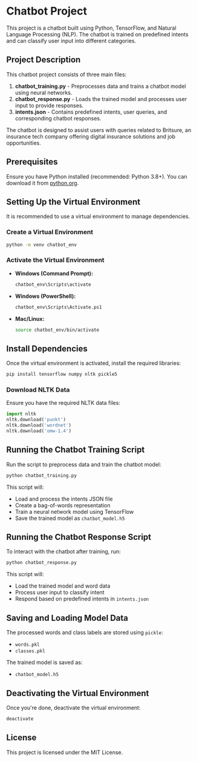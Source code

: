# Chatbot Project

This project is a chatbot built using Python, TensorFlow, and Natural Language Processing (NLP). The chatbot is trained on predefined intents and can classify user input into different categories.

## Project Description
This chatbot project consists of three main files:
1. **chatbot_training.py** - Preprocesses data and trains a chatbot model using neural networks.
2. **chatbot_response.py** - Loads the trained model and processes user input to provide responses.
3. **intents.json** - Contains predefined intents, user queries, and corresponding chatbot responses.

The chatbot is designed to assist users with queries related to Britsure, an insurance tech company offering digital insurance solutions and job opportunities.

## Prerequisites
Ensure you have Python installed (recommended: Python 3.8+). You can download it from [python.org](https://www.python.org/downloads/).

## Setting Up the Virtual Environment
It is recommended to use a virtual environment to manage dependencies.

### Create a Virtual Environment
```sh
python -m venv chatbot_env
```

### Activate the Virtual Environment
- **Windows (Command Prompt):**
  ```sh
  chatbot_env\Scripts\activate
  ```
- **Windows (PowerShell):**
  ```sh
  chatbot_env\Scripts\Activate.ps1
  ```
- **Mac/Linux:**
  ```sh
  source chatbot_env/bin/activate
  ```

## Install Dependencies
Once the virtual environment is activated, install the required libraries:
```sh
pip install tensorflow numpy nltk pickle5
```

### Download NLTK Data
Ensure you have the required NLTK data files:
```python
import nltk
nltk.download('punkt')
nltk.download('wordnet')
nltk.download('omw-1.4')
```

## Running the Chatbot Training Script
Run the script to preprocess data and train the chatbot model:
```sh
python chatbot_training.py
```

This script will:
- Load and process the intents JSON file
- Create a bag-of-words representation
- Train a neural network model using TensorFlow
- Save the trained model as `chatbot_model.h5`

## Running the Chatbot Response Script
To interact with the chatbot after training, run:
```sh
python chatbot_response.py
```
This script will:
- Load the trained model and word data
- Process user input to classify intent
- Respond based on predefined intents in `intents.json`

## Saving and Loading Model Data
The processed words and class labels are stored using `pickle`:
- `words.pkl`
- `classes.pkl`

The trained model is saved as:
- `chatbot_model.h5`

## Deactivating the Virtual Environment
Once you're done, deactivate the virtual environment:
```sh
deactivate
```
## License
This project is licensed under the MIT License.

